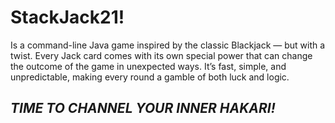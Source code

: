 # StackJack21!
Is a command-line Java game inspired by the classic Blackjack — but with a twist. Every Jack card comes with its own special power that can change the outcome of the game in unexpected ways. It’s fast, simple, and unpredictable, making every round a gamble of both luck and logic.

## ***TIME TO CHANNEL YOUR INNER HAKARI!***
